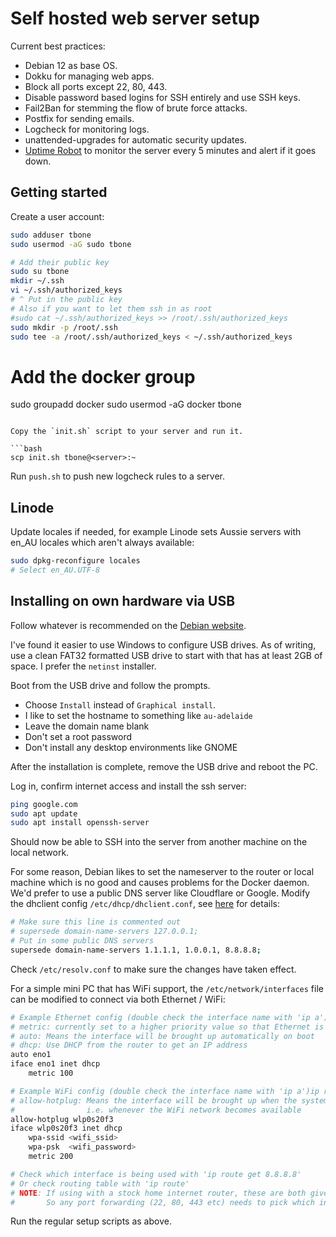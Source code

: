 # Self hosted web server setup

Current best practices:

- Debian 12 as base OS.
- Dokku for managing web apps.
- Block all ports except 22, 80, 443.
- Disable password based logins for SSH entirely and use SSH keys.
- Fail2Ban for stemming the flow of brute force attacks.
- Postfix for sending emails.
- Logcheck for monitoring logs.
- unattended-upgrades for automatic security updates.
- [Uptime Robot](https://uptimerobot.com) to monitor the server every 5 minutes and alert if it goes down.

## Getting started

Create a user account:

```bash
sudo adduser tbone
sudo usermod -aG sudo tbone

# Add their public key
sudo su tbone
mkdir ~/.ssh
vi ~/.ssh/authorized_keys
# ^ Put in the public key
# Also if you want to let them ssh in as root
#sudo cat ~/.ssh/authorized_keys >> /root/.ssh/authorized_keys
sudo mkdir -p /root/.ssh
sudo tee -a /root/.ssh/authorized_keys < ~/.ssh/authorized_keys
```

# Add the docker group
sudo groupadd docker
sudo usermod -aG docker tbone
```

Copy the `init.sh` script to your server and run it.

```bash
scp init.sh tbone@<server>:~
```

Run `push.sh` to push new logcheck rules to a server.

## Linode

Update locales if needed, for example Linode sets Aussie servers with en_AU locales which aren't always available:

```bash
sudo dpkg-reconfigure locales
# Select en_AU.UTF-8
```

## Installing on own hardware via USB

Follow whatever is recommended on the [Debian website](https://www.debian.org/CD/netinst).

I've found it easier to use Windows to configure USB drives.
As of writing, use a clean FAT32 formatted USB drive to start with that has at least 2GB of space.
I prefer the `netinst` installer.

Boot from the USB drive and follow the prompts.

- Choose `Install` instead of `Graphical install`.
- I like to set the hostname to something like `au-adelaide`
- Leave the domain name blank
- Don't set a root password
- Don't install any desktop environments like GNOME

After the installation is complete, remove the USB drive and reboot the PC.

Log in, confirm internet access and install the ssh server:

```bash
ping google.com
sudo apt update
sudo apt install openssh-server
```

Should now be able to SSH into the server from another machine on the local network.

For some reason, Debian likes to set the nameserver to the router or local machine which is no good and causes problems for the Docker daemon.
We'd prefer to use a public DNS server like Cloudflare or Google.
Modify the dhclient config `/etc/dhcp/dhclient.conf`, see [here](https://wiki.debian.org/resolv.conf) for details:

```bash
# Make sure this line is commented out
# supersede domain-name-servers 127.0.0.1;
# Put in some public DNS servers
supersede domain-name-servers 1.1.1.1, 1.0.0.1, 8.8.8.8;
```

Check `/etc/resolv.conf` to make sure the changes have taken effect.

For a simple mini PC that has WiFi support, the `/etc/network/interfaces` file can be modified to connect via both Ethernet / WiFi:

```bash
# Example Ethernet config (double check the interface name with 'ip a')
# metric: currently set to a higher priority value so that Ethernet is preferred
# auto: Means the interface will be brought up automatically on boot
# dhcp: Use DHCP from the router to get an IP address
auto eno1
iface eno1 inet dhcp
    metric 100

# Example WiFi config (double check the interface name with 'ip a')ip route get 8.8.8.8
# allow-hotplug: Means the interface will be brought up when the system detects a hotplug event
#                i.e. whenever the WiFi network becomes available
allow-hotplug wlp0s20f3
iface wlp0s20f3 inet dhcp
    wpa-ssid <wifi_ssid>
    wpa-psk  <wifi_password>
    metric 200

# Check which interface is being used with 'ip route get 8.8.8.8'
# Or check routing table with 'ip route'
# NOTE: If using with a stock home internet router, these are both given separate IP addresses.
#       So any port forwarding (22, 80, 443 etc) needs to pick which interface to send traffic to.
```

Run the regular setup scripts as above.
